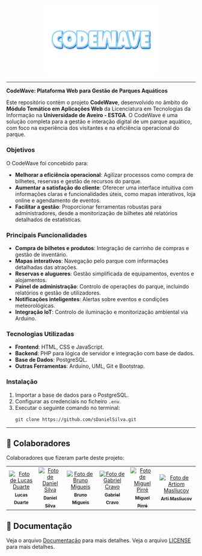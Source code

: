 <p align="center">
  <img src="img/codewave_logo_sfundo.png" alt="Capa do projeto" width="300px">
</p>

---

**CodeWave: Plataforma Web para Gestão de Parques Aquáticos**

Este repositório contém o projeto **CodeWave**, desenvolvido no âmbito do **Módulo Temático em Aplicações Web** da Licenciatura em Tecnologias da Informação na **Universidade de Aveiro - ESTGA**. O CodeWave é uma solução completa para a gestão e interação digital de um parque aquático, com foco na experiência dos visitantes e na eficiência operacional do parque.

### **Objetivos**
O CodeWave foi concebido para:
- **Melhorar a eficiência operacional**: Agilizar processos como compra de bilhetes, reservas e gestão de recursos do parque.
- **Aumentar a satisfação do cliente**: Oferecer uma interface intuitiva com informações claras e funcionalidades úteis, como mapas interativos, loja online e agendamento de eventos.
- **Facilitar a gestão**: Proporcionar ferramentas robustas para administradores, desde a monitorização de bilhetes até relatórios detalhados de estatísticas.

### **Principais Funcionalidades**
- **Compra de bilhetes e produtos**: Integração de carrinho de compras e gestão de inventário.
- **Mapas interativos**: Navegação pelo parque com informações detalhadas das atrações.
- **Reservas e alugueres**: Gestão simplificada de equipamentos, eventos e alojamentos.
- **Painel de administração**: Controlo de operações do parque, incluindo relatórios e gestão de utilizadores.
- **Notificações inteligentes**: Alertas sobre eventos e condições meteorológicas.
- **Integração IoT**: Controlo de iluminação e monitorização ambiental via Arduino.

### **Tecnologias Utilizadas**
- **Frontend**: HTML, CSS e JavaScript.
- **Backend**: PHP para lógica de servidor e integração com base de dados.
- **Base de Dados**: PostgreSQL.
- **Outras Ferramentas**: Arduino, UML, Git e Bootstrap.

### **Instalação**
1. Importar a base de dados para o PostgreSQL.
2. Configurar as credenciais no ficheiro `.env`.
3. Executar o seguinte comando no terminal:
   ```
   git clone https://github.com/sDanielSilva.git
   ```
   
--- 

## 🤝 Colaboradores

Colaboradores que fizeram parte deste projeto:

<table>
  <tr>
    <td align="center">
      <a href="https://github.com/lucasduarte2">
        <img src="https://avatars.githubusercontent.com/u/95879954?v=4" width="100px;" alt="Foto de Lucas Duarte"/><br>
        <sub>
          <b>Lucas Duarte</b>
        </sub>
      </a>
    </td>
    <td align="center">
      <a href="https://github.com/sDanielSilva">
        <img src="https://avatars.githubusercontent.com/u/114096301?v=4" width="100px;" alt="Foto de Daniel Silva"/><br>
        <sub>
          <b>Daniel Silva</b>
        </sub>
      </a>
    </td>
    <td align="center">
      <a href="https://github.com/BrunoNM18">
        <img src="https://avatars.githubusercontent.com/u/116800041?v=4" width="100px;" alt="Foto de Bruno Migueis"/><br>
        <sub>
          <b>Bruno Migueis</b>
        </sub>
      </a>
    </td>
    <td align="center">
      <a href="https://github.com/gcravo">
        <img src="https://avatars.githubusercontent.com/u/116800382?v=4" width="100px;" alt="Foto de Gabriel Cravo"/><br>
        <sub>
          <b>Gabriel Cravo</b>
        </sub>
      </a>
    </td>
    <td align="center">
      <a href="https://github.com/MPirre">
        <img src="https://avatars.githubusercontent.com/u/50597567?v=4" width="100px;" alt="Foto de Miguel Pirré"/><br>
        <sub>
          <b>Miguel Pirré</b>
        </sub>
      </a>
    </td>
    <td align="center">
      <a href="https://github.com/masliucov">
        <img src="https://avatars.githubusercontent.com/u/113469538?v=4" width="100px;" alt="Foto de Artiom Masliucov"/><br>
        <sub>
          <b>Arti Masliucov</b>
        </sub>
      </a>
    </td>
  </tr>
</table>

## 📝 Documentação

Veja o arquivo [Documentação](documentacao.md) para mais detalhes.
Veja o arquivo [LICENSE](LICENSE) para mais detalhes.
